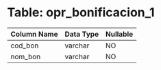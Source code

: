 # Table: opr_bonificacion_1

| Column Name | Data Type | Nullable |
|-------------|-----------|----------|
| cod_bon | varchar | NO |
| nom_bon | varchar | NO |
